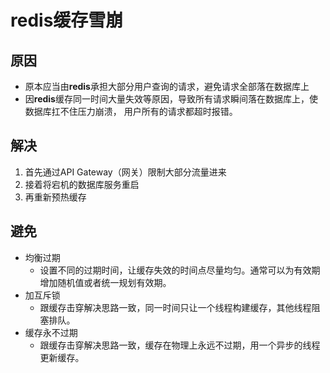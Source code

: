 # **redis**缓存雪崩
## 原因
* 原本应当由**redis**承担大部分用户查询的请求，避免请求全部落在数据库上
* 因**redis**缓存同一时间大量失效等原因，导致所有请求瞬间落在数据库上，使数据库扛不住压力崩溃， 用户所有的请求都超时报错。

## 解决
1. 首先通过API Gateway（网关）限制大部分流量进来 
2. 接着将宕机的数据库服务重启 
3. 再重新预热缓存 

## 避免
* 均衡过期
    * 设置不同的过期时间，让缓存失效的时间点尽量均匀。通常可以为有效期增加随机值或者统一规划有效期。
* 加互斥锁
    * 跟缓存击穿解决思路一致，同一时间只让一个线程构建缓存，其他线程阻塞排队。
* 缓存永不过期
    * 跟缓存击穿解决思路一致，缓存在物理上永远不过期，用一个异步的线程更新缓存。